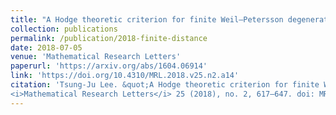 ```yaml
---
title: "A Hodge theoretic criterion for finite Weil–Petersson degenerations over a higher dimensional base"
collection: publications
permalink: /publication/2018-finite-distance
date: 2018-07-05
venue: 'Mathematical Research Letters'
paperurl: 'https://arxiv.org/abs/1604.06914'
link: 'https://doi.org/10.4310/MRL.2018.v25.n2.a14'
citation: 'Tsung-Ju Lee. &quot;A Hodge theoretic criterion for finite Weil–Petersson degenerations over a higher dimensional base.&quot;
<i>Mathematical Research Letters</i> 25 (2018), no. 2, 617–647. doi: MRL.20110.4310/MRL.2018.v25.n2.a14'
---
```

